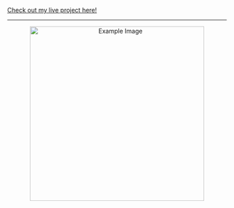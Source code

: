 [Check out my live project here!](Need-brainy-car.surge.sh)

---

<div align="center">
<img src="https://i.ibb.co.com/Gn8x9G7/Chef-s-Table-12-22-2024-05-39-PM.png" alt="Example Image" width="400" />
</div>

